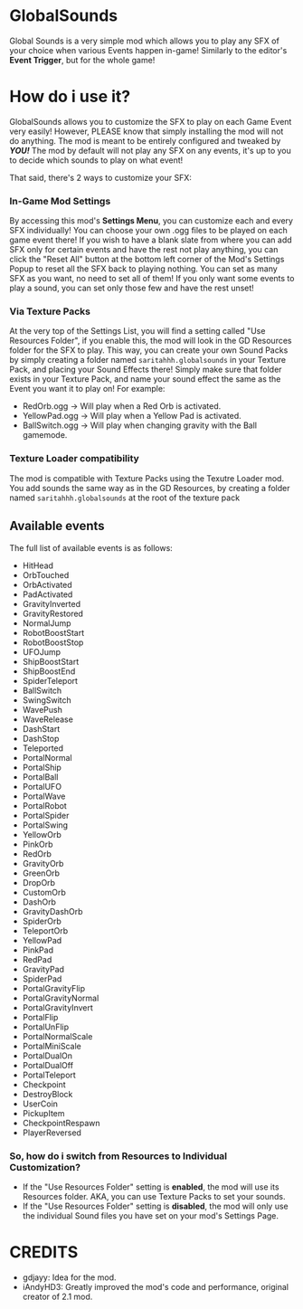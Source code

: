 # GlobalSounds
Global Sounds is a very simple mod which allows you to play any SFX of your choice when various Events happen in-game! Similarly to the editor's **Event Trigger**, but for the whole game!

# How do i use it?
GlobalSounds allows you to customize the SFX to play on each Game Event very easily! However, PLEASE know that simply installing the mod will not do anything. The mod is meant to be entirely configured and tweaked by ***YOU!*** The mod by default will not play any SFX on any events, it's up to you to decide which sounds to play on what event!

That said, there's 2 ways to customize your SFX:

### In-Game Mod Settings
By accessing this mod's **Settings Menu**, you can customize each and every SFX individually!
You can choose your own .ogg files to be played on each game event there! If you wish to have a blank slate from where you can add SFX only for certain events and have the rest not play anything, you can click the "Reset All" button at the bottom left corner of the Mod's Settings Popup to reset all the SFX back to playing nothing. 
You can set as many SFX as you want, no need to set all of them! If you only want some events to play a sound, you can set only those few and have the rest unset!

### Via Texture Packs
At the very top of the Settings List, you will find a setting called "Use Resources Folder", if you enable this, the mod will look in the GD Resources folder for the SFX to play. This way, you can create your own Sound Packs by simply creating a folder named `saritahhh.globalsounds` in your Texture Pack, and placing your Sound Effects there! 
Simply make sure that folder exists in your Texture Pack, and name your sound effect the same as the Event you want it to play on! For example:

- RedOrb.ogg -> Will play when a Red Orb is activated.
- YellowPad.ogg -> Will play when a Yellow Pad is activated.
- BallSwitch.ogg -> Will play when changing gravity with the Ball gamemode.

### Texture Loader compatibility
The mod is compatible with Texture Packs using the Texutre Loader mod. You add sounds the same way as in the GD Resources, by creating a folder named `saritahhh.globalsounds` at the root of the texture pack 

## Available events
The full list of available events is as follows:

- HitHead
- OrbTouched
- OrbActivated
- PadActivated
- GravityInverted
- GravityRestored
- NormalJump
- RobotBoostStart
- RobotBoostStop
- UFOJump
- ShipBoostStart
- ShipBoostEnd
- SpiderTeleport
- BallSwitch
- SwingSwitch
- WavePush
- WaveRelease
- DashStart
- DashStop
- Teleported
- PortalNormal
- PortalShip
- PortalBall
- PortalUFO
- PortalWave
- PortalRobot
- PortalSpider
- PortalSwing
- YellowOrb
- PinkOrb
- RedOrb
- GravityOrb
- GreenOrb
- DropOrb
- CustomOrb
- DashOrb
- GravityDashOrb
- SpiderOrb
- TeleportOrb
- YellowPad
- PinkPad
- RedPad
- GravityPad
- SpiderPad
- PortalGravityFlip
- PortalGravityNormal
- PortalGravityInvert
- PortalFlip
- PortalUnFlip
- PortalNormalScale
- PortalMiniScale
- PortalDualOn
- PortalDualOff
- PortalTeleport
- Checkpoint
- DestroyBlock
- UserCoin
- PickupItem
- CheckpointRespawn
- PlayerReversed

### So, how do i switch from Resources to Individual Customization?

- If the "Use Resources Folder" setting is **enabled**, the mod will use its Resources folder. AKA, you can use Texture Packs to set your sounds.
- If the "Use Resources Folder" setting is **disabled**, the mod will only use the individual Sound files you have set on your mod's Settings Page.

# CREDITS
- gdjayy: Idea for the mod.
- iAndyHD3: Greatly improved the mod's code and performance, original creator of 2.1 mod.